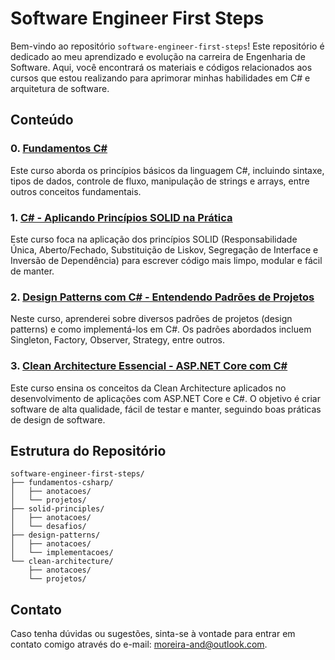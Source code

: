 # Software Engineer First Steps

Bem-vindo ao repositório `software-engineer-first-steps`! Este repositório é dedicado ao meu aprendizado e evolução na carreira de Engenharia de Software. Aqui, você encontrará os materiais e códigos relacionados aos cursos que estou realizando para aprimorar minhas habilidades em C# e arquitetura de software.

## Conteúdo

### 0. [Fundamentos C#](https://balta.io/cursos/fundamentos-csharp)
Este curso aborda os princípios básicos da linguagem C#, incluindo sintaxe, tipos de dados, controle de fluxo, manipulação de strings e arrays, entre outros conceitos fundamentais.

### 1. [C# - Aplicando Princípios SOLID na Prática](https://www.udemy.com/share/1040nA3@Cj6gUq-xcOaUs6UJ_YlqTpL4nsHMGhvEP1O8Hvxx9E4SxVrdpzk_jJ3oNc26kkXCmQ==/)
Este curso foca na aplicação dos princípios SOLID (Responsabilidade Única, Aberto/Fechado, Substituição de Liskov, Segregação de Interface e Inversão de Dependência) para escrever código mais limpo, modular e fácil de manter.

### 2. [Design Patterns com C# - Entendendo Padrões de Projetos](https://www.udemy.com/share/1048Da3@P4-XCPX5tx5P8XRNo8IG_M8_tlBe3nHkIBiudP4xE6LOxMYsfnh_Q2scMytKXK4-aA==/)
Neste curso, aprenderei sobre diversos padrões de projetos (design patterns) e como implementá-los em C#. Os padrões abordados incluem Singleton, Factory, Observer, Strategy, entre outros.

### 3. [Clean Architecture Essencial - ASP.NET Core com C#](https://www.udemy.com/share/104Fju3@VguVLyeAlqTbfn1HcY9SKePyRZWfZfCzMXe2cYN-LZYGWgGRZiSHZROHLBpQMoy3bQ==/)
Este curso ensina os conceitos da Clean Architecture aplicados no desenvolvimento de aplicações com ASP.NET Core e C#. O objetivo é criar software de alta qualidade, fácil de testar e manter, seguindo boas práticas de design de software.

## Estrutura do Repositório

```
software-engineer-first-steps/
├── fundamentos-csharp/
│   ├── anotacoes/
│   └── projetos/
├── solid-principles/
│   ├── anotacoes/
│   └── desafios/
├── design-patterns/
│   ├── anotacoes/
│   └── implementacoes/
└── clean-architecture/
    ├── anotacoes/
    └── projetos/
```

## Contato

Caso tenha dúvidas ou sugestões, sinta-se à vontade para entrar em contato comigo através do e-mail: [moreira-and@outlook.com](mailto:moreira-and@outlook.com).
